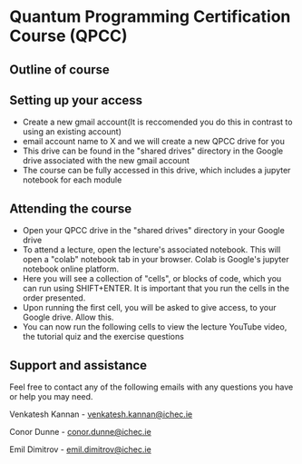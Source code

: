 # Quantum Programming Certification Course (QPCC)

## Outline of course

## Setting up your access
- Create a new gmail account(It is reccomended you do this in contrast to using an existing account) 
- email account name to X and we will create a new QPCC drive for you
- This drive can be found in the "shared drives" directory in the Google drive associated with the new gmail account
- The course can be fully accessed in this drive, which includes a jupyter notebook for each module
## Attending the course
- Open your QPCC drive in the "shared drives" directory in your Google drive
- To attend a lecture, open the lecture's associated notebook. This will open a "colab" notebook tab in your browser. Colab is Google's jupyter notebook online platform. 
- Here you will see a collection of "cells", or blocks of code, which you can run using SHIFT+ENTER. It is important that you run the cells in the order presented.
- Upon running the first cell, you will be asked to give access, to your Google drive. Allow this.
- You can now run the following cells to view the lecture YouTube video, the tutorial quiz and the exercise questions

## Support and assistance

Feel free to contact any of the following emails with any questions you have or help you may need.

Venkatesh Kannan - venkatesh.kannan@ichec.ie

Conor Dunne - conor.dunne@ichec.ie

Emil Dimitrov - emil.dimitrov@ichec.ie

